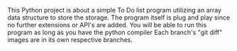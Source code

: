 This Python project is about a simple To Do list program utilizing an array data structure to store the storage. The program itself is plug and play since no further extensions or API's are added. You will be able to run this program as long as you have the python compiler
Each branch's "git diff" images are in its own respective branches.
